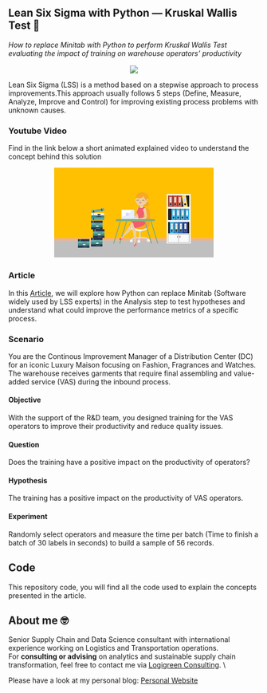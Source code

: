 ## Lean Six Sigma with Python — Kruskal Wallis Test 👷
*How to replace Minitab with Python to perform Kruskal Wallis Test evaluating the impact of training on warehouse operators’ productivity*

<p align="center">
  <img align="center" src="https://miro.medium.com/max/1280/1*uCzCpATHdoX2PRHeigsEHw.png">
</p>

Lean Six Sigma (LSS) is a method based on a stepwise approach to process improvements.This approach usually follows 5 steps 
(Define, Measure, Analyze, Improve and Control) for improving existing process problems with unknown causes.

### Youtube Video
Find in the link below a short animated explained video to understand the concept behind this solution
<div align="center">
  <a href="https://www.youtube.com/watch?v=Voaq0l39LuE"><img src="https://github.com/samirsaci/lss-kruskal-wallis/blob/main/thumbnail.webp" alt="Explainer Video Link"></a>
</div>

### Article
In this [Article](https://towardsdatascience.com/lean-six-sigma-data-analytics-with-python-kruskal-wallis-test-3afafa097ed), we will explore how Python can 
replace Minitab (Software widely used by LSS experts) in the Analysis step to test hypotheses and 
understand what could improve the performance metrics of a specific process.

### Scenario
You are the Continous Improvement Manager of a Distribution Center (DC) for an iconic Luxury Maison focusing on Fashion, Fragrances and Watches.
The warehouse receives garments that require final assembling and value-added service (VAS) during the inbound process.
#### Objective
With the support of the R&D team, you designed training for the VAS operators to improve their productivity and reduce quality issues.
#### Question
Does the training have a positive impact on the productivity of operators?
#### Hypothesis
The training has a positive impact on the productivity of VAS operators.
#### Experiment
Randomly select operators and measure the time per batch (Time to finish a batch of 30 labels in seconds) to build a sample of 56 records.

## Code
This repository code, you will find all the code used to explain the concepts presented in the article.

## About me 🤓
Senior Supply Chain and Data Science consultant with international experience working on Logistics and Transportation operations. \
For **consulting or advising** on analytics and sustainable supply chain transformation, feel free to contact me via [Logigreen Consulting](https://www.logi-green.com/). \

Please have a look at my personal blog: [Personal Website](https://samirsaci.com)
